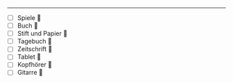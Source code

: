 ___
- [ ] Spiele 🎲
- [ ] Buch 🎲
- [ ] Stift und Papier 🎲
- [ ] Tagebuch 🎲
- [ ] Zeitschrift 🎲
- [ ] Tablet 🎲
- [ ] Kopfhörer 🎲
- [ ] Gitarre 🎲